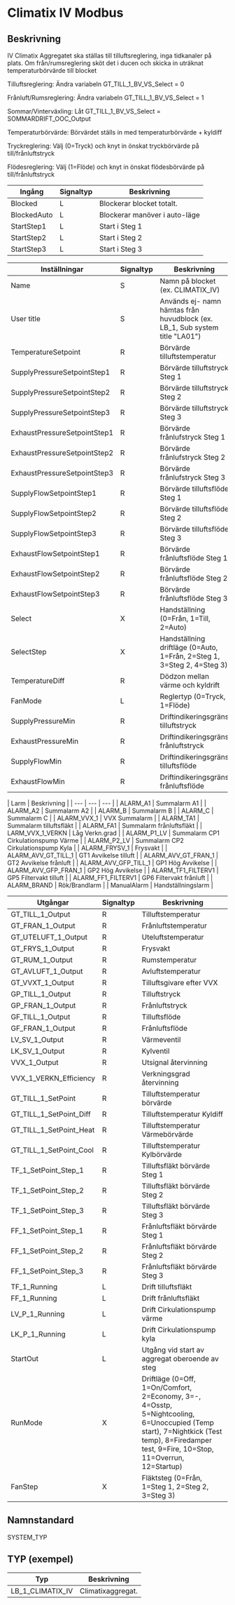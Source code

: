 # Climatix IV Modbus

## Beskrivning

IV Climatix Aggregatet ska ställas till tilluftsreglering, inga tidkanaler på plats. Om från/rumsreglering sköt det i ducen och skicka in uträknat temperaturbörvärde till blocket

Tilluftsreglering: Ändra variabeln GT_TILL_1_BV_VS_Select = 0

Frånluft/Rumsreglering: Ändra variabeln GT_TILL_1_BV_VS_Select = 1

Sommar/Vinterväxling:  Låt GT_TILL_1_BV_VS_Select = SOMMARDRIFT_OOC_Output

Temperaturbörvärde: Börvärdet ställs in med temperaturbörvärde + kyldiff

Tryckreglering: Välj (0=Tryck) och knyt in önskat tryckbörvärde på till/frånluftstryck

Flödesreglering:  Välj (1=Flöde) och knyt in önskat flödesbörvärde på till/frånluftstryck

| Ingång | Signaltyp | Beskrivning|
| --- | --- | --- |
| Blocked | L | Blockerar blocket totalt. |
| BlockedAuto | L | Blockerar manöver i auto-läge |  
| StartStep1 | L | Start i Steg 1 |
| StartStep2 | L | Start i Steg 2 |
| StartStep3 | L | Start i Steg 3 |


| Inställningar | Signaltyp | Beskrivning |
| --- | --- | --- |
| Name | S | Namn på blocket (ex. CLIMATIX_IV) |
| User title | S | Används ej- namn hämtas från huvudblock (ex. LB_1, Sub system title "LA01") |
| TemperatureSetpoint | R | Börvärde tilluftstemperatur |
| SupplyPressureSetpointStep1 | R | Börvärde tilluftstryck Steg 1 |
| SupplyPressureSetpointStep2 | R | Börvärde tilluftstryck Steg 2 |
| SupplyPressureSetpointStep3 | R | Börvärde tilluftstryck Steg 3 |
| ExhaustPressureSetpointStep1 | R | Börvärde frånlufstryck Steg 1 |
| ExhaustPressureSetpointStep2 | R | Börvärde frånlufstryck Steg 2 |
| ExhaustPressureSetpointStep3 | R | Börvärde frånlufstryck Steg 3 |
| SupplyFlowSetpointStep1 | R | Börvärde tilluftsflöde Steg 1 |
| SupplyFlowSetpointStep2 | R | Börvärde tilluftsflöde Steg 2 |
| SupplyFlowSetpointStep3 | R | Börvärde tilluftsflöde Steg 3 |
| ExhaustFlowSetpointStep1 | R | Börvärde frånluftsflöde Steg 1 |
| ExhaustFlowSetpointStep2 | R | Börvärde frånluftsflöde Steg 2 |
| ExhaustFlowSetpointStep3 | R | Börvärde frånluftsflöde Steg 3 |
| Select | X | Handställning (0=Från, 1=Till, 2=Auto) |
| SelectStep | X | Handställning driftläge (0=Auto, 1=Från, 2=Steg 1, 3=Steg 2, 4=Steg 3) |
| TemperatureDiff | R | Dödzon mellan värme och kyldrift |
| FanMode | L | Reglertyp (0=Tryck, 1=Flöde) |
| SupplyPressureMin | R | Driftindikeringsgräns tilluftstryck |
| ExhaustPressureMin | R | Driftindikeringsgräns frånluftstryck |
| SupplyFlowMin | R | Driftindikeringsgräns tilluftsflöde |
| ExhaustFlowMin | R | Driftindikeringsgräns frånluftsflöde |

| Larm | Beskrivning |
| --- | --- | --- |
| ALARM_A1 | Summalarm A1 |
| ALARM_A2 | Summalarm A2 |
| ALARM_B | Summalarm B |
| ALARM_C | Summalarm C |
| ALARM_VVX_1 | VVX Summalarm |
| ALARM_TA1 | Summalarm tilluftsfläkt  |
| ALARM_FA1 | Summalarm frånluftsfläkt |
| LARM_VVX_1_VERKN | Låg Verkn.grad |
| ALARM_P1_LV | Summalarm CP1 Cirkulationspump Värme |
| ALARM_P2_LV | Summalarm CP2 Cirkulationspump Kyla |
| ALARM_FRYSV_1 | Frysvakt |
| ALARM_AVV_GT_TILL_1 | GT1 Avvikelse tilluft |
| ALARM_AVV_GT_FRAN_1 | GT2 Avvikelse frånluft |
| ALARM_AVV_GFP_TILL_1 | GP1 Hög Avvikelse |
| ALARM_AVV_GFP_FRAN_1 | GP2 Hög Avvikelse |
| ALARM_TF1_FILTERV1 | GP5 Filtervakt tilluft |
| ALARM_FF1_FILTERV1 | GP6 Filtervakt frånluft |
| ALARM_BRAND | Rök/Brandlarm |
| ManualAlarm | Handställningslarm |

| Utgångar | Signaltyp | Beskrivning |
| --- | --- | --- |
| GT_TILL_1_Output | R | Tilluftstemperatur |
| GT_FRAN_1_Output | R | Frånluftstemperatur |
| GT_UTELUFT_1_Output | R | Uteluftstemperatur |
| GT_FRYS_1_Output | R | Frysvakt |
| GT_RUM_1_Output | R | Rumstemperatur |
| GT_AVLUFT_1_Output | R | Avluftstemperatur |
| GT_VVXT_1_Output | R | Tilluftsgivare efter VVX |
| GP_TILL_1_Output | R | Tilluftstryck |
| GP_FRAN_1_Output | R | Frånluftstryck |
| GF_TILL_1_Output | R | Tilluftsflöde |
| GF_FRAN_1_Output | R | Frånluftsflöde |
| LV_SV_1_Output | R | Värmeventil |
| LK_SV_1_Output | R | Kylventil |
| VVX_1_Output | R | Utsignal återvinning |
| VVX_1_VERKN_Efficiency | R | Verkningsgrad återvinning |
| GT_TILL_1_SetPoint | R | Tilluftstemperatur börvärde |
| GT_TILL_1_SetPoint_Diff | R | Tilluftstemperatur Kyldiff |
| GT_TILL_1_SetPoint_Heat | R | Tilluftstemperatur Värmebörvärde |
| GT_TILL_1_SetPoint_Cool | R | Tilluftstemperatur Kylbörvärde |
| TF_1_SetPoint_Step_1 | R | Tilluftsfläkt börvärde Steg 1 |
| TF_1_SetPoint_Step_2 | R | Tilluftsfläkt börvärde Steg 2 |
| TF_1_SetPoint_Step_3 | R | Tilluftsfläkt börvärde Steg 3 |
| FF_1_SetPoint_Step_1 | R | Frånluftsfläkt börvärde Steg 1 |
| FF_1_SetPoint_Step_2 | R | Frånluftsfläkt börvärde Steg 2 |
| FF_1_SetPoint_Step_3 | R | Frånluftsfläkt börvärde Steg 3 |
| TF_1_Running | L | Drift tilluftsfläkt |
| FF_1_Running | L | Drift frånluftsfläkt |
| LV_P_1_Running | L | Drift Cirkulationspump värme |
| LK_P_1_Running | L | Drift Cirkulationspump kyla |
| StartOut | L | Utgång vid start av aggregat oberoende av steg  |
| RunMode | X | Driftläge (0=Off, 1=On/Comfort, 2=Economy, 3=-, 4=Osstp, 5=Nightcooling, 6=Unoccupied (Temp start), 7=Nightkick (Test temp), 8=Firedamper test, 9=Fire, 10=Stop, 11=Overrun, 12=Startup) |
| FanStep | X | Fläktsteg (0=Från, 1=Steg 1, 2=Steg 2, 3=Steg 3) |

## Namnstandard

SYSTEM_TYP

## TYP (exempel)

| Typ | Beskrivning |
| --- | --- |
| LB_1_CLIMATIX_IV | Climatixaggregat. |
